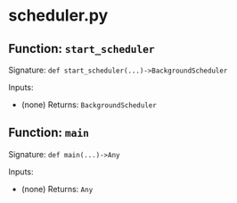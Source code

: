 # scheduler.py

## Function: `start_scheduler`

Signature: `def start_scheduler(...)->BackgroundScheduler`

Inputs:
- (none)
Returns: `BackgroundScheduler`

## Function: `main`

Signature: `def main(...)->Any`

Inputs:
- (none)
Returns: `Any`
